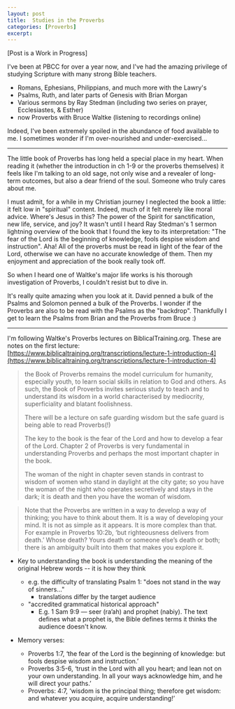 ```yaml
---
layout: post
title:  Studies in the Proverbs
categories: [Proverbs]
excerpt: 
---
```


[Post is a Work in Progress]

I've been at PBCC for over a year now, and I've had the amazing privilege of studying Scripture with many strong Bible teachers.

- Romans, Ephesians, Philippians, and much more with the Lawry's
- Psalms, Ruth, and later parts of Genesis with Brian Morgan
- Various sermons by Ray Stedman (including two series on prayer, Ecclesiastes, & Esther)
- now Proverbs with Bruce Waltke (listening to recordings online)

Indeed, I've been extremely spoiled in the abundance of food available to me.  I sometimes wonder if I'm over-nourished and under-exercised...



---



The little book of Proverbs has long held a special place in my heart. When reading it (whether the introduction in ch 1-9 or the proverbs themselves) it feels like I'm talking to an old sage, not only wise and a revealer of long-term outcomes, but also a dear friend of the soul. Someone who truly cares about me.

I must admit, for a while in my Christian journey I neglected the book a little: it felt low in "spiritual" content. Indeed, much of it felt merely like moral advice. Where's Jesus in this? The power of the Spirit for sanctification, new life, service, and joy? It wasn't until I heard Ray Stedman's 1 sermon lightning overview of the book that I found the key to its interpretation: "The fear of the Lord is the beginning of knowledge, fools despise wisdom and instruction". Aha! All of the proverbs must be read in light of the fear of the Lord, otherwise we can have no accurate knowledge of them. Then my enjoyment and appreciation of the book really took off.

So when I heard one of Waltke's major life works is his thorough investigation of Proverbs, I couldn't resist but to dive in.

It's really quite amazing when you look at it. David penned a bulk of the Psalms and Solomon penned a bulk of the Proverbs. I wonder if the Proverbs are also to be read with the Psalms as the "backdrop". Thankfully I get to learn the Psalms from Brian and the Proverbs from Bruce :)



---



I'm following Waltke's Proverbs lectures on BiblicalTraining.org. These are notes on the first lecture: [https://www.biblicaltraining.org/transcriptions/lecture-1-introduction-4](https://www.biblicaltraining.org/transcriptions/lecture-1-introduction-4)



> the Book of Proverbs remains the model curriculum for humanity, especially youth, to learn social skills in relation to God and others. As such, the Book of Proverbs invites serious study to teach and to understand its wisdom in a world characterised by mediocrity, superficiality and blatant foolishness.
>
> There will be a lecture on safe guarding wisdom but the safe guard is being able to read Proverbs(!)
>
> The key to the book is the fear of the Lord and how to develop a fear of the Lord. Chapter 2 of Proverbs is very fundamental in understanding Proverbs and perhaps the most important chapter in the book.
>
> The woman of the night in chapter seven stands in contrast to wisdom of women who stand in daylight at the city gate; so you have the woman of the night who operates secretively and stays in the dark; it is death and then you have the woman of wisdom.



> Note that the Proverbs are written in a way to develop a way of thinking; you have to think about them. It is a way of developing your mind. It is not as simple as it appears. It is more complex than that. For example in Proverbs 10:2b, ‘but righteousness delivers from death.’ Whose death? Yours death or someone else’s death or both; there is an ambiguity built into them that makes you explore it.





- Key to understanding the book is understanding the meaning of the original Hebrew words -- it is how they think
  - e.g. the difficulty of translating Psalm 1: "does not stand in the way of sinners..."
    - translations differ by the target audience
  - "accredited grammatical historical approach"
    - E.g. 1 Sam 9:9 — seer (ra’ah) and prophet (nabiy). The text defines what a prophet is, the Bible defines terms it thinks the audience doesn't know.



- Memory verses:
  - Proverbs 1:7, ‘the fear of the Lord is the beginning of knowledge: but fools despise wisdom and instruction.’
  - Proverbs 3:5-6, ‘trust in the Lord with all you heart; and lean not on your own understanding. In all your ways acknowledge him, and he will direct your paths.’
  - Proverbs: 4:7, ‘wisdom is the principal thing; therefore get wisdom: and whatever you acquire, acquire understanding!’